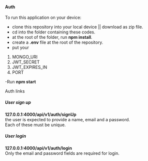 
#### Auth

To run this application on your device:
- clone this repository into your local device || download as zip file.
- cd into the folder containing these codes.
- at the root of the folder, run **npm install**.
- create a **.env** file at the root of the repository.
- put your 
1. MONGO_URI
2. JWT_SECRET
3. JWT_EXPIRES_IN
4. PORT

-Run **npm start**

Auth links  
##### User sign up  
**127.0.0.1:4000/api/v1/auth/signUp**  
the user is expected to provide a name, email and a password.  
Each of these must be unique.

##### User login  
**127.0.0.1:4000/api/v1/auth/login**    
Only the email and password fields are required for login. 

